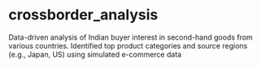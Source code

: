 # crossborder_analysis
Data-driven analysis of Indian buyer interest in second-hand goods from various countries. Identified top product categories and source regions (e.g., Japan, US) using simulated e-commerce data
